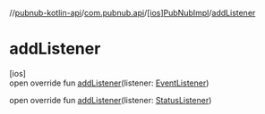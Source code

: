 //[pubnub-kotlin-api](../../../index.md)/[com.pubnub.api](../index.md)/[[ios]PubNubImpl](index.md)/[addListener](add-listener.md)

# addListener

[ios]\
open override fun [addListener](add-listener.md)(listener: [EventListener](../../com.pubnub.api.v2.callbacks/-event-listener/index.md))

open override fun [addListener](add-listener.md)(listener: [StatusListener](../../com.pubnub.api.v2.callbacks/-status-listener/index.md))
